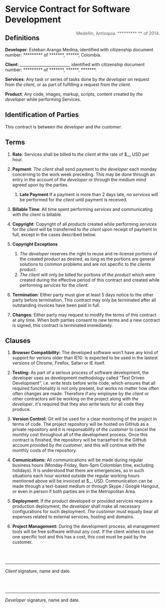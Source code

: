 # Service Contract for Software Development

><div style="float: right;">Medellín, Antioquia. ********* ** of 2014.
</div>

## Definitions

**Developer**:
Esteban Arango Medina, identified with citizenship document number: ********* of *******, ******, Colombia.

**Client**:
_________________________, identified with citizenship document number: ********* of *******, ******, *******.

**Services**: 
Any task or series of tasks done by _the developer_ on request from _the client_, or as part of fulfilling a request from _the client_.

**Product**: 
Any code, images, markup, scripts, content created by _the developer_ while performing Services.


## Identification of Parties
This contract is between _the developer_ and _the customer_.


## Terms

1. **Rate**: 
Services shall be billed to _the client_ at the rate of $__ USD per hour.

2. **Payment**: 
_The client_ shall send payment to _the developer_ each monday concerning to the work week preceding. This may be done through an entry in the account of _the developer_ or through the medium mind agreed upon by the parties.

	1. **Late Payment**
	If a payment is more than 2 days late, no _services_ will be performed for _the client_ until payment is received.

3. **Billable Time**: 
All time spent performing _services_ and communicating with _the client_ is billable.

4. **Copyright**: 
Copyright of all _products_ created while performing _services_ for _the client_ will be transferred to _the client_ upon receipt of payment in full, except in the cases described below.

5. **Copyright Exceptions**
	1. _The developer_ reserves the right to reuse and re-license portions of the created _product_ as desired, as long as the portions are general solutions to common problems and are not specific to _the clients_ product.
	2. _The client_ will only be billed for portions of _the product_ which were created during the effective period of this contract and created while performing _services_ for the _client_.

6. **Termination**:
Either party must give at least 5 days notice to the other party before termination. This contract may only be terminated after all outstanding invoices have been paid in full.

7. **Changes**:
Either party may request to modify the terms of this contract at any time. When both parties consent to new terms and a new contract is signed, this contract is terminated immediately.

## Clauses

1. **Browser Compatibility:**
The developed software won't have any kind of support for verions older than IE10. Is expected to be used in the lastest versions of Chrome, Firefox, Safari or IE itself.

2. **Testing:**
As part of a serious process of software development, the developer uses as development methodology called "Test Driven Development", i.e. write tests before write code, which ensures that all required functionality is not only present, but works no matter how often often changes are made. Therefore if any employee by _the client_ or other contractors will be working on the project along with _the developer_, it's required that they also write tests for all code they produce.

3. **Version Control:** 
Git will be used for a clear monitoring of the project in terms of code. The project repository will be hosted on GitHub as a private repository and it is responsability of _the customer_ to cancel the monthly cost throughout all of the development process. Once this contract is finished, the repository will be transefred to the GitHub account provided by _the customer_, and this will continue with the monthly costs of the repository.

4. **Comunications:**
All communications will be made during regular business hours (Monday-Friday, 9am-5pm Colombian time, excluding holidays). It is understood that there are emergencies, so in such situations each hour worked outside the regular working hours mentioned above will be invoiced at $__ USD. Communication can be made through a text-based medium or through Skype / Google Hangout, or even in person if both parties are in the Metropolitan Area.

4. **Deployment:**
If _the product_ developed or provided services require a production deployment, _the developer_ shall make all necessary configurations for such deployment. _The customer_ must equally bear all expenses related to external services, hosting and domains.

5. **Project Management:**
During the development process, all management tools will be free software without any cost. If the client wishes to use one specific tool and this has a cost, this cost must be paid by the customer.

<br>
<br>

----
_Client_ signature, name and date.

<br>
<br>

----
_Developer_ signature, name and date.
